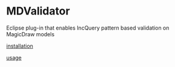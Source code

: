 # MDValidator
Eclipse plug-in that enables IncQuery pattern based validation on MagicDraw models


[installation](https://github.com/lunkpeter/MDValidator/wiki/Installation)

[usage](https://github.com/lunkpeter/MDValidator/wiki/Usage)
